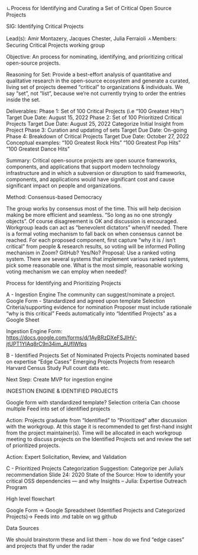 ㄴProcess for Identifying and Curating a Set of Critical Open Source Projects


SIG: Identifying Critical Projects

Lead(s): Amir Montazery, Jacques Chester, Julia Ferraioli
ㅅMembers:  Securing Critical Projects working group

Objective: An process for nominating, identifying, and prioritizing critical open-source projects. 

Reasoning for Set: Provide a best-effort analysis of quantitative and qualitative research in the open-source ecosystem and generate a curated, living set of projects deemed “critical” to organizations & individuals. We say “set”, not “list”, because we’re not currently trying to order the entries inside the set.

Deliverables:
Phase 1: Set of 100 Critical Projects (i.e “100 Greatest Hits”)
Target Due Date: August 15, 2022
Phase 2: Set of 100 Prioritized Critical Projects
Target Due Date: August 25, 2022
Categorize
Initial Insight from Project
Phase 3: Curation and updating of sets 
Target Due Date: On-going
Phase 4: Breakdown of Critical Projects
Target Due Date: October 27, 2022
Conceptual examples:
“100 Greatest Rock Hits”
“100 Greatest Pop Hits” 
“100 Greatest Dance Hits”

Summary: Critical open-source projects are open source frameworks, components, and applications that support modern technology infrastructure and in which a subversion or disruption to said frameworks, components, and applications would have significant cost and cause significant impact on people and organizations. 

Method: Consensus-based Democracy		 	 	 
				
The group works by consensus most of the time.
This will help decision making be more efficient and seamless. “So long as no one strongly objects”. 
Of course disagreement is OK and discussion is encouraged. 
Workgroup leads can act as “benevolent dictators” when/if needed.
There is a formal voting mechanism to fall back on when consensus cannot be reached. 
For each proposed component, first capture “why it is / isn’t critical” from people & research results, so voting will be informed
Polling mechanism in Zoom? GitHub? Yes/No? Proposal: Use a ranked voting system. There are several systems that implement various ranked systems, pick some reasonable one.
What is the most simple, reasonable working voting mechanism we can employ when needed? 

Process for Identifying and Prioritizing Projects

A - Ingestion Engine
The community can suggest/nominate a project.
Google Form - Standardized and agreed upon template
Selection Criteria/supporting evidence for nomination
Proposer must include rationale “why is this critical”
Feeds automatically into “Identified Projects” as a Google Sheet 

Ingestion Engine Form: https://docs.google.com/forms/d/1AyBRzDXeFSJlHV-jtUPT1YIAq8rC9n34im_AUfIWfps

B - Identified Projects
Set of Nominated Projects
Projects nominated based on expertise
“Edge Cases” 
Emerging Projects
Projects from research
Harvard Census Study
Pull count data
etc.

Next Step: Create MVP for ingestion engine

INGESTION ENGINE & IDENTIFIED PROJECTS

Google form with standardized template?
Selection criteria
Can choose multiple 
Feed into set of identified projects


Action: Projects graduate from “Identified” to “Prioritized” after discussion with the workgroup. At this stage it is recommended to get first-hand insight from the project maintainer(s). Time will be allocated in each workgroup meeting to discuss projects on the Identified Projects set and review the set of prioritized projects. 

Action: Expert Solicitation, Review, and Validation

C - Prioritized Projects
Categorization
Suggestion: Categorize per Julia’s recommendation
Slide 24: 2020 State of the Source: How to identify your critical OSS dependencies — and why
Insights – Julia: Expertise Outreach Program
							
		
High level flowchart

Google Form -> Google Spreadsheet (Identified Projects and Categorized Projects)-> Feeds into .md table on wg github


Data Sources

We should brainstorm these and list them - how do we find “edge cases” and projects that fly under the radar 



